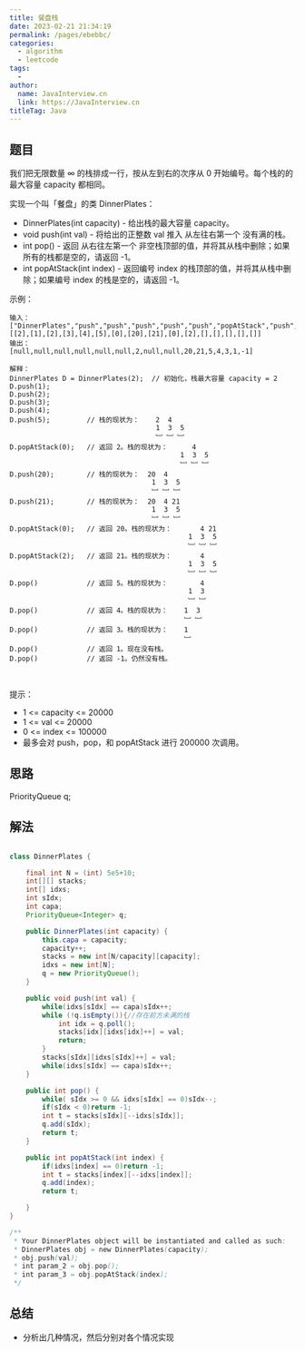```yaml
---
title: 餐盘栈
date: 2023-02-21 21:34:19
permalink: /pages/ebebbc/
categories:
  - algorithm
  - leetcode
tags:
  - 
author: 
  name: JavaInterview.cn
  link: https://JavaInterview.cn
titleTag: Java
---
```



## 题目

我们把无限数量 ∞ 的栈排成一行，按从左到右的次序从 0 开始编号。每个栈的的最大容量 capacity 都相同。

实现一个叫「餐盘」的类 DinnerPlates：

- DinnerPlates(int capacity) - 给出栈的最大容量 capacity。
- void push(int val) - 将给出的正整数 val 推入 从左往右第一个 没有满的栈。
- int pop() - 返回 从右往左第一个 非空栈顶部的值，并将其从栈中删除；如果所有的栈都是空的，请返回 -1。
- int popAtStack(int index) - 返回编号 index 的栈顶部的值，并将其从栈中删除；如果编号 index 的栈是空的，请返回 -1。

示例：

    输入： 
    ["DinnerPlates","push","push","push","push","push","popAtStack","push","push","popAtStack","popAtStack","pop","pop","pop","pop","pop"]
    [[2],[1],[2],[3],[4],[5],[0],[20],[21],[0],[2],[],[],[],[],[]]
    输出：
    [null,null,null,null,null,null,2,null,null,20,21,5,4,3,1,-1]
    
    解释：
    DinnerPlates D = DinnerPlates(2);  // 初始化，栈最大容量 capacity = 2
    D.push(1);
    D.push(2);
    D.push(3);
    D.push(4);
    D.push(5);         // 栈的现状为：    2  4
                                        1  3  5
                                        ﹈ ﹈ ﹈
    D.popAtStack(0);   // 返回 2。栈的现状为：      4
                                              1  3  5
                                              ﹈ ﹈ ﹈
    D.push(20);        // 栈的现状为：  20  4
                                       1  3  5
                                       ﹈ ﹈ ﹈
    D.push(21);        // 栈的现状为：  20  4 21
                                       1  3  5
                                       ﹈ ﹈ ﹈
    D.popAtStack(0);   // 返回 20。栈的现状为：       4 21
                                                1  3  5
                                                ﹈ ﹈ ﹈
    D.popAtStack(2);   // 返回 21。栈的现状为：       4
                                                1  3  5
                                                ﹈ ﹈ ﹈ 
    D.pop()            // 返回 5。栈的现状为：        4
                                                1  3 
                                                ﹈ ﹈  
    D.pop()            // 返回 4。栈的现状为：    1  3 
                                               ﹈ ﹈   
    D.pop()            // 返回 3。栈的现状为：    1 
                                               ﹈   
    D.pop()            // 返回 1。现在没有栈。
    D.pop()            // 返回 -1。仍然没有栈。
 

提示：

- 1 <= capacity <= 20000
- 1 <= val <= 20000
- 0 <= index <= 100000
- 最多会对 push，pop，和 popAtStack 进行 200000 次调用。

## 思路

PriorityQueue<Integer> q;

## 解法
```java

class DinnerPlates {

    final int N = (int) 5e5+10;
    int[][] stacks;
    int[] idxs;
    int sIdx;
    int capa;
    PriorityQueue<Integer> q;

    public DinnerPlates(int capacity) {
        this.capa = capacity;
        capacity++;
        stacks = new int[N/capacity][capacity];
        idxs = new int[N];
        q = new PriorityQueue();
    }

    public void push(int val) {
        while(idxs[sIdx] == capa)sIdx++;
        while (!q.isEmpty()){//存在前方未满的栈
            int idx = q.poll();
            stacks[idx][idxs[idx]++] = val;
            return;
        }
        stacks[sIdx][idxs[sIdx]++] = val;
        while(idxs[sIdx] == capa)sIdx++;
    }

    public int pop() {
        while( sIdx >= 0 && idxs[sIdx] == 0)sIdx--;
        if(sIdx < 0)return -1;
        int t = stacks[sIdx][--idxs[sIdx]];
        q.add(sIdx);
        return t;
    }

    public int popAtStack(int index) {
        if(idxs[index] == 0)return -1;
        int t = stacks[index][--idxs[index]];
        q.add(index);
        return t;

    }
}

/**
 * Your DinnerPlates object will be instantiated and called as such:
 * DinnerPlates obj = new DinnerPlates(capacity);
 * obj.push(val);
 * int param_2 = obj.pop();
 * int param_3 = obj.popAtStack(index);
 */
```

## 总结

- 分析出几种情况，然后分别对各个情况实现 
